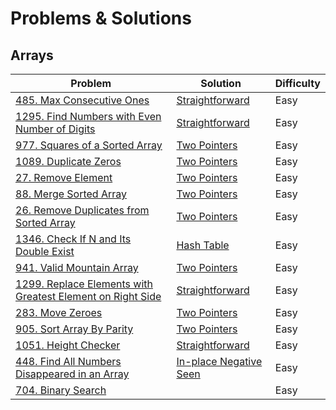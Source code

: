 # Problems & Solutions

## Arrays
| Problem         | Solution | Difficulty |
|------------------|----------|------------|
|[485. Max Consecutive Ones](https://leetcode.com/problems/max-consecutive-ones/)|[Straightforward](../leetcode/485.max-consecutive-ones.md)|Easy|
|[1295. Find Numbers with Even Number of Digits](https://leetcode.com/problems/find-numbers-with-even-number-of-digits/)|[Straightforward](../leetcode/1295.find-numbers-with-even-number-of-digits.md)|Easy|
|[977. Squares of a Sorted Array](https://leetcode.com/problems/squares-of-a-sorted-array/)|[Two Pointers](../leetcode/977.squares-of-a-sorted-array.md)|Easy|
|[1089. Duplicate Zeros](https://leetcode.com/problems/duplicate-zeros/)|[Two Pointers](../leetcode/1089.duplicate-zeros.md)|Easy|
|[27. Remove Element](https://leetcode.com/problems/remove-element/)|[Two Pointers](../leetcode/27.remove-element.md)|Easy|
|[88. Merge Sorted Array](https://leetcode.com/problems/merge-sorted-array/)|[Two Pointers](../leetcode/88.merge-sorted-array.md)|Easy|
|[26. Remove Duplicates from Sorted Array](https://leetcode.com/problems/remove-duplicates-from-sorted-array/)|[Two Pointers](../leetcode/26.remove-duplicates-from-sorted-array.md)|Easy|
|[1346. Check If N and Its Double Exist](https://leetcode.com/problems/check-if-n-and-its-double-exist/)|[Hash Table](../leetcode/1346.check-if-n-and-its-double-exist.md)|Easy|
|[941. Valid Mountain Array](https://leetcode.com/problems/valid-mountain-array/)|[Two Pointers](../leetcode/941.valid-mountain-array.md)|Easy|
|[1299. Replace Elements with Greatest Element on Right Side](https://leetcode.com/problems/replace-elements-with-greatest-element-on-right-side/)|[Straightforward](../leetcode/1299.replace-elements-with-greatest-element-on-right-side.md)|Easy|
|[283. Move Zeroes](https://leetcode.com/problems/move-zeroes/)|[Two Pointers](../leetcode/283.move-zeros.md)|Easy|
|[905. Sort Array By Parity](https://leetcode.com/problems/sort-array-by-parity/)|[Two Pointers](../leetcode/905.sort-array-by-parity.md)|Easy|
|[1051. Height Checker](https://leetcode.com/problems/height-checker/)|[Straightforward](../leetcode/1051.height-checker.md)|Easy|
|[448. Find All Numbers Disappeared in an Array](https://leetcode.com/problems/find-all-numbers-disappeared-in-an-array/)|[In-place Negative Seen](../leetcode/448.find-all-numbers-disappeared-in-an-array.md)|Easy|
|[704. Binary Search](https://leetcode.com/problems/binary-search/)||Easy|